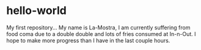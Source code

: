# hello-world
My first repository...
My name is La-Mostra, I am currently suffering from food coma due to a double double and lots of fries consumed at In-n-Out. I hope to make more progress than I have in the last couple hours.
